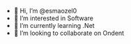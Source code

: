- 👋 Hi, I’m @esmaozel0
- 👀 I’m interested in Software
- 🌱 I’m currently learning .Net
- 💞️ I’m looking to collaborate on Ondent
